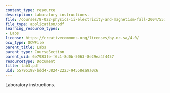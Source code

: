 ```yaml
---
content_type: resource
description: Laboratory instructions.
file: /courses/8-022-physics-ii-electricity-and-magnetism-fall-2004/55795198bdd43824222394558ea9a0c6_lab3.pdf
file_type: application/pdf
learning_resource_types:
- Labs
license: https://creativecommons.org/licenses/by-nc-sa/4.0/
ocw_type: OCWFile
parent_title: Labs
parent_type: CourseSection
parent_uid: 6e7983fe-f6c1-8d0b-5063-8e29ea4f4457
resourcetype: Document
title: lab3.pdf
uid: 55795198-bdd4-3824-2223-94558ea9a0c6
---
```

Laboratory instructions.